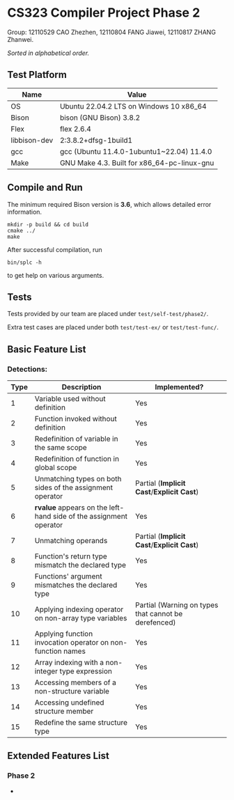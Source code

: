 # CS323 Compiler Project Phase 2

Group: 12110529 CAO Zhezhen, 12110804 FANG Jiawei, 12110817 ZHANG Zhanwei.

*Sorted in alphabetical order.*



## Test Platform

| Name         | Value                                       |
| ------------ | ------------------------------------------- |
| OS           | Ubuntu 22.04.2 LTS on Windows 10 x86_64     |
| Bison        | bison (GNU Bison) 3.8.2                     |
| Flex         | flex 2.6.4                                  |
| libbison-dev | 2:3.8.2+dfsg-1build1                        |
| gcc          | gcc (Ubuntu 11.4.0-1ubuntu1~22.04) 11.4.0   |
| Make         | GNU Make 4.3. Built for x86_64-pc-linux-gnu |


## Compile and Run

The minimum required Bison version is **3.6**, which allows detailed error information.

```shell
mkdir -p build && cd build
cmake ../
make
```

After successful compilation, run

```shell
bin/splc -h
```
to get help on various arguments.

## Tests

Tests provided by our team are placed under `test/self-test/phase2/`.

Extra test cases are placed under both `test/test-ex/` or `test/test-func/`.

## Basic Feature List

### Detections:

| Type | Description                                                  | Implemented?                                         |
| ---- | ------------------------------------------------------------ | ---------------------------------------------------- |
| 1    | Variable used without definition                             | Yes                                                  |
| 2    | Function invoked without definition                          | Yes                                                  |
| 3    | Redefinition of variable in the same scope                   | Yes                                                  |
| 4    | Redefinition of function in global scope                     | Yes                                                  |
| 5    | Unmatching types on both sides of the assignment operator    | Partial (**Implicit Cast**/**Explicit Cast**)        |
| 6    | **rvalue** appears on the left-hand side of the assignment operator | Yes                                                  |
| 7    | Unmatching operands                                          | Partial (**Implicit Cast**/**Explicit Cast**)        |
| 8    | Function's return type mismatch the declared type            | Yes                                                  |
| 9    | Functions' argument mismatches the declared type             | Yes                                                  |
| 10   | Applying indexing operator on non-array type variables       | Partial (Warning on types that cannot be derefenced) |
| 11   | Applying function invocation operator on non-function names  | Yes                                                  |
| 12   | Array indexing with a non-integer type expression            | Yes                                                  |
| 13   | Accessing members of a non-structure variable                | Yes                                                  |
| 14   | Accessing undefined structure member                         | Yes                                                  |
| 15   | Redefine the same structure type                             | Yes                                                  |




## Extended Features List

### Phase 2

- 